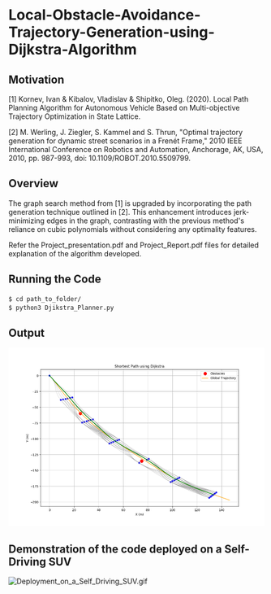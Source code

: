 # Local-Obstacle-Avoidance-Trajectory-Generation-using-Dijkstra-Algorithm

## Motivation

[1] Kornev, Ivan & Kibalov, Vladislav & Shipitko, Oleg. (2020). Local Path Planning Algorithm for Autonomous Vehicle Based on Multi-objective Trajectory Optimization in State Lattice.

[2] M. Werling, J. Ziegler, S. Kammel and S. Thrun, "Optimal trajectory generation for dynamic street scenarios in a Frenét Frame," 2010 IEEE International Conference on Robotics and Automation, Anchorage, AK, USA, 2010, pp. 987-993, doi: 10.1109/ROBOT.2010.5509799.

## Overview
The graph search method from [1] is upgraded by incorporating the path generation technique outlined in [2]. This enhancement introduces jerk-minimizing edges in the graph, contrasting with the previous method's reliance on cubic polynomials without considering any optimality features.

Refer the Project_presentation.pdf and Project_Report.pdf files for detailed explanation of the algorithm developed. 


## Running the Code

```bash
$ cd path_to_folder/
$ python3 Djikstra_Planner.py
```

## Output
<img src="Graph_Example.png" width="550" height = "350" alt="Output from the Code- Graph_example.png">
<!--    ![Introduction Image](Graph_Example.png)    -->


## Demonstration of the code deployed on a Self-Driving SUV

<img src="Deployment_on_a_Self_Driving_SUV.gif" width="550" height = "333.33" alt="Deployment_on_a_Self_Driving_SUV.gif">
<!--    ![Introduction Video](Deployment_on_a_Self_Driving_SUV.gif)   -->
